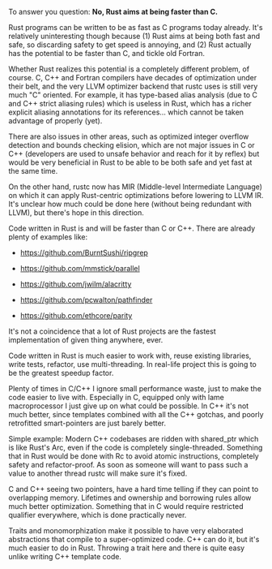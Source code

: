 To answer you question: **No, Rust aims at being faster than C.**

Rust programs can be written to be as fast as C programs today already. It's relatively uninteresting though because (1) Rust aims at being both fast and safe, so discarding safety to get speed is annoying, and (2) Rust actually has the potential to be faster than C, and tickle old Fortran.

Whether Rust realizes this potential is a completely different problem, of course. C, C++ and Fortran compilers have decades of optimization under their belt, and the very LLVM optimizer backend that rustc uses is still very much "C" oriented. For example, it has type-based alias analysis (due to C and C++ strict aliasing rules) which is useless in Rust, which has a richer explicit aliasing annotations for its references... which cannot be taken advantage of properly (yet).

There are also issues in other areas, such as optimized integer overflow detection and bounds checking elision, which are not major issues in C or C++ (developers are used to unsafe behavior and reach for it by reflex) but would be very beneficial in Rust to be able to be both safe and yet fast at the same time.

On the other hand, rustc now has MIR (Middle-level Intermediate Language) on which it can apply Rust-centric optimizations before lowering to LLVM IR. It's unclear how much could be done here (without being redundant with LLVM), but there's hope in this direction.

Code written in Rust is and will be faster than C or C++. There are already plenty of examples like:

- https://github.com/BurntSushi/ripgrep

- https://github.com/mmstick/parallel

- https://github.com/jwilm/alacritty

- https://github.com/pcwalton/pathfinder

- https://github.com/ethcore/parity

It's not a coincidence that a lot of Rust projects are the fastest implementation of given thing anywhere, ever.

Code written in Rust is much easier to work with, reuse existing libraries, write tests, refactor, use multi-threading. In real-life project this is going to be the greatest speedup factor.

Plenty of times in C/C++ I ignore small performance waste, just to make the code easier to live with. Especially in C, equipped only with lame macroprocessor I just give up on what could be possible. In C++ it's not much better, since templates combined with all the C++ gotchas, and poorly retrofitted smart-pointers are just barely better.

Simple example: Modern C++ codebases are ridden with shared_ptr which is like Rust's Arc, even if the code is completely single-threaded. Something that in Rust would be done with Rc to avoid atomic instructions, completely safety and refactor-proof. As soon as someone will want to pass such a value to another thread rustc will make sure it's fixed.

C and C++ seeing two pointers, have a hard time telling if they can point to overlapping memory. Lifetimes and ownership and borrowing rules allow much better optimization. Something that in C would require restricted qualifier everywhere, which is done practically never.

Traits and monomorphization make it possible to have very elaborated abstractions that compile to a super-optimized code. C++ can do it, but it's much easier to do in Rust. Throwing a trait here and there is quite easy unlike writing C++ template code.

